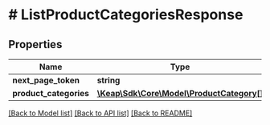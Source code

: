 # # ListProductCategoriesResponse

## Properties

Name | Type | Description | Notes
------------ | ------------- | ------------- | -------------
**next_page_token** | **string** |  | [optional]
**product_categories** | [**\Keap\Sdk\Core\Model\ProductCategory[]**](ProductCategory.md) |  | [optional]

[[Back to Model list]](../../README.md#models) [[Back to API list]](../../README.md#endpoints) [[Back to README]](../../README.md)
